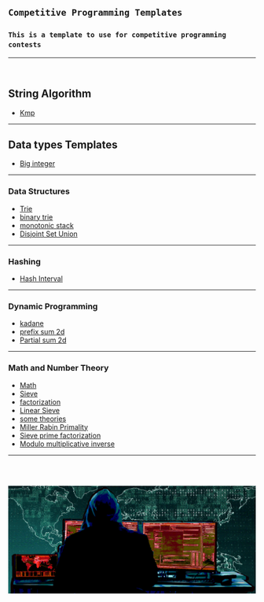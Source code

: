 ## `Competitive Programming Templates`

 
### `This is a template to use for competitive programming contests`

<hr><br> 
 
 
## String Algorithm
- [Kmp](https://github.com/GergesHany/CP-Templates/blob/master/KMP.cpp)
 
 <hr>
 
 ## Data types Templates
 
 - [Big integer](https://github.com/GergesHany/CP-Templates/blob/master/Big%20integer.cpp)
 
 <hr>
 
 
 
 ### Data Structures
- [Trie](https://github.com/GergesHany/CP-Templates/blob/master/Trie.cpp)
- [binary trie](https://github.com/GergesHany/CP-Templates/blob/master/binary_trie.cpp)
- [monotonic stack](https://github.com/GergesHany/CP-Templates/blob/master/monotonic%20stack.cpp)
- [Disjoint Set Union](https://github.com/GergesHany/CP-Templates/blob/master/DSU.cpp)

<hr>

### Hashing
- [Hash Interval](https://github.com/GergesHany/CP-Templates/blob/master/Hash.cpp)

<hr>

### Dynamic Programming
- [kadane](https://github.com/GergesHany/CP-Templates/blob/master/kadane.cpp)
- [prefix sum 2d](https://github.com/GergesHany/CP-Templates/blob/master/prefix_2D.cpp)
- [Partial sum 2d](https://github.com/GergesHany/CP-Templates/blob/master/Partial_sum_2d.cpp)

<hr>

### Math and Number Theory
- [Math](https://github.com/GergesHany/CP-Templates/blob/master/some_math.cpp)
- [Sieve](https://github.com/GergesHany/CP-Templates/blob/master/Sieve.cpp)
- [factorization](https://github.com/GergesHany/CP-Templates/blob/master/factorization.cpp)
- [Linear Sieve](https://github.com/GergesHany/CP-Templates/blob/master/Linear_Sieve.cpp)
- [some theories](https://github.com/GergesHany/CP-Templates/blob/master/some_theories.cpp)
- [Miller Rabin Primality](https://github.com/GergesHany/CP-Templates/blob/master/Miller_Rabin_Primality.cpp)
- [Sieve prime factorization](https://github.com/GergesHany/CP-Templates/blob/master/Seive%20Prime%20Factors.cpp)
- [Modulo multiplicative inverse](https://github.com/GergesHany/CP-Templates/blob/master/Modulo_multiplicative_inverse.cpp)

<hr>
<br><br>

</details>
	
<picture> <img align="center" src="https://github.com/GergesHany/GergesHany/blob/main/00xWolf_2.gif" width = 650px></picture>

